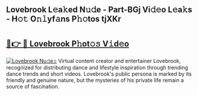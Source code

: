 ## Lovebrook L𝚎a𝚔ed N𝚞𝚍e - Part-BGj Vi𝚍𝚎o L𝚎a𝚔s - H𝚘𝚝 O𝚗𝚕yf𝚊ns P𝚑𝚘tos tjXKr

# <h2><a href="http://kf13ct.oniu.top/?m=Lovebrook">🔗👉 🔴 Lovebrook P𝚑ot𝚘𝚜 V𝚒d𝚎o</a></h2>

[![Lovebrook Nu𝚍e𝚜](https://i.imgur.com/0qMVB7G.gif)](http://kf13ct.oniu.top/?m=Lovebrook)
Virtual content creator and entertainer Lovebrook, recognized for distributing dance and lifestyle inspiration through trending dance trends and short videos. Lovebrook's public persona is marked by its friendly and genuine nature, but the mysteries of his private life remain a source of fascination.  
